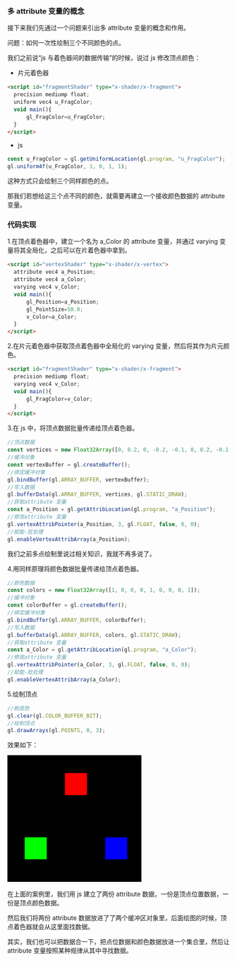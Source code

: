 ### 多 attribute 变量的概念

接下来我们先通过一个问题来引出多 attribute 变量的概念和作用。

问题：如何一次性绘制三个不同颜色的点。

我们之前说“js 与着色器间的数据传输”的时候，说过 js 修改顶点颜色：

- 片元着色器

```html
<script id="fragmentShader" type="x-shader/x-fragment">
  precision mediump float;
  uniform vec4 u_FragColor;
  void main(){
      gl_FragColor=u_FragColor;
  }
</script>
```

- js

```js
const u_FragColor = gl.getUniformLocation(gl.program, "u_FragColor");
gl.uniform4f(u_FragColor, 1, 0, 1, 1);
```

这种方式只会绘制三个同样颜色的点。

那我们若想给这三个点不同的颜色，就需要再建立一个接收颜色数据的 attribute 变量。

### 代码实现

1.在顶点着色器中，建立一个名为 a_Color 的 attribute 变量，并通过 varying 变量将其全局化，之后可以在片着色器中拿到。

```html
<script id="vertexShader" type="x-shader/x-vertex">
  attribute vec4 a_Position;
  attribute vec4 a_Color;
  varying vec4 v_Color;
  void main(){
      gl_Position=a_Position;
      gl_PointSize=50.0;
      v_Color=a_Color;
  }
</script>
```

2.在片元着色器中获取顶点着色器中全局化的 varying 变量，然后将其作为片元颜色。

```html
<script id="fragmentShader" type="x-shader/x-fragment">
  precision mediump float;
  varying vec4 v_Color;
  void main(){
      gl_FragColor=v_Color;
  }
</script>
```

3.在 js 中，将顶点数据批量传递给顶点着色器。

```js
//顶点数据
const vertices = new Float32Array([0, 0.2, 0, -0.2, -0.1, 0, 0.2, -0.1, 0]);
//缓冲对象
const vertexBuffer = gl.createBuffer();
//绑定缓冲对象
gl.bindBuffer(gl.ARRAY_BUFFER, vertexBuffer);
//写入数据
gl.bufferData(gl.ARRAY_BUFFER, vertices, gl.STATIC_DRAW);
//获取attribute 变量
const a_Position = gl.getAttribLocation(gl.program, "a_Position");
//修改attribute 变量
gl.vertexAttribPointer(a_Position, 3, gl.FLOAT, false, 0, 0);
//赋能-批处理
gl.enableVertexAttribArray(a_Position);
```

我们之前多点绘制里说过相关知识，我就不再多说了。

4.用同样原理将颜色数据批量传递给顶点着色器。

```js
//颜色数据
const colors = new Float32Array([1, 0, 0, 0, 1, 0, 0, 0, 1]);
//缓冲对象
const colorBuffer = gl.createBuffer();
//绑定缓冲对象
gl.bindBuffer(gl.ARRAY_BUFFER, colorBuffer);
//写入数据
gl.bufferData(gl.ARRAY_BUFFER, colors, gl.STATIC_DRAW);
//获取attribute 变量
const a_Color = gl.getAttribLocation(gl.program, "a_Color");
//修改attribute 变量
gl.vertexAttribPointer(a_Color, 3, gl.FLOAT, false, 0, 0);
//赋能-批处理
gl.enableVertexAttribArray(a_Color);
```

5.绘制顶点

```js
//刷底色
gl.clear(gl.COLOR_BUFFER_BIT);
//绘制顶点
gl.drawArrays(gl.POINTS, 0, 3);
```

效果如下：

![多点异色](./imgs/1-attribute.png)

在上面的案例里，我们用 js 建立了两份 attribute 数据，一份是顶点位置数据，一份是顶点颜色数据。

然后我们将两份 attribute 数据放进了了两个缓冲区对象里，后面绘图的时候，顶点着色器就会从这里面找数据。

其实，我们也可以把数据合一下，把点位数据和颜色数据放进一个集合里，然后让 attribute 变量按照某种规律从其中寻找数据。
